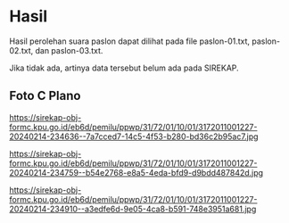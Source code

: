 # Hasil

Hasil perolehan suara paslon dapat dilihat pada file paslon-01.txt, paslon-02.txt, dan paslon-03.txt.

Jika tidak ada, artinya data tersebut belum ada pada SIREKAP.

## Foto C Plano

https://sirekap-obj-formc.kpu.go.id/eb6d/pemilu/ppwp/31/72/01/10/01/3172011001227-20240214-234636--7a7cced7-14c5-4f53-b280-bd36c2b95ac7.jpg

https://sirekap-obj-formc.kpu.go.id/eb6d/pemilu/ppwp/31/72/01/10/01/3172011001227-20240214-234759--b54e2768-e8a5-4eda-bfd9-d9bdd487842d.jpg

https://sirekap-obj-formc.kpu.go.id/eb6d/pemilu/ppwp/31/72/01/10/01/3172011001227-20240214-234910--a3edfe6d-9e05-4ca8-b591-748e3951a681.jpg
